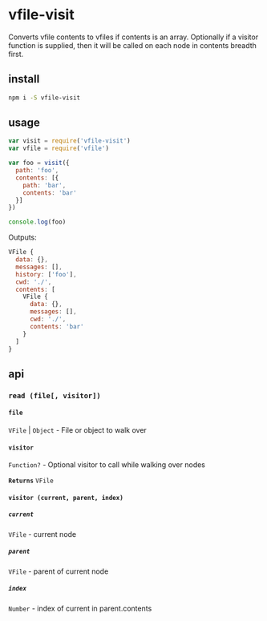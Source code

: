 # vfile-visit

Converts vfile contents to vfiles if contents is an array. Optionally if a visitor function is supplied, then it will be called on each node in contents breadth first.

## install

```sh
npm i -S vfile-visit
```

## usage

```js
var visit = require('vfile-visit')
var vfile = require('vfile')

var foo = visit({
  path: 'foo',
  contents: [{
    path: 'bar',
    contents: 'bar'
  }]
})

console.log(foo)
```

Outputs:

```js
VFile {
  data: {},
  messages: [],
  history: ['foo'],
  cwd: './',
  contents: [
    VFile {
      data: {},
      messages: [],
      cwd: './',
      contents: 'bar'
    }
  ]
}
```

## api

### `read (file[, visitor])`

#### `file`
`VFile` | `Object` - File or object to walk over

#### `visitor`
`Function?` - Optional visitor to call while walking over nodes

**`Returns`** `VFile`

#### `visitor (current, parent, index)`

##### `current`
`VFile` - current node

##### `parent`
`VFile` - parent of current node

##### `index`
`Number` - index of current in parent.contents
